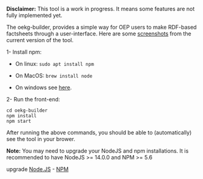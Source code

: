 **Disclaimer:** This tool is a work in progress. It means some features are not fully implemented yet.

The oekg-builder, provides a simple way for OEP users to make RDF-based factsheets through a user-interface. Here are some [screenshots](https://github.com/OpenEnergyPlatform/oekg-builder/issues/4)  from the current version of the tool.

1- Install npm:

- On linux: `sudo apt install npm`

- On MacOS: `brew install node`

- On windows see [here](https://docs.npmjs.com/downloading-and-installing-node-js-and-npm).

2-  Run the front-end:

    cd oekg-builder
    npm install
    npm start

After running the above commands, you should be able to (automatically) see the tool in your brower. 

**Note:** You may need to upgrade your NodeJS and npm installations.
It is recommended to have NodeJS >= 14.0.0 and NPM >= 5.6

upgrade [Node.JS](https://phoenixnap.com/kb/update-node-js-version) - [NPM](https://docs.npmjs.com/try-the-latest-stable-version-of-npm)
